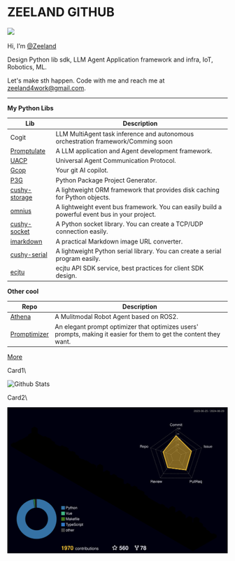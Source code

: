 # ZEELAND GITHUB

<!-- [![wakatime](https://wakatime.com/badge/user/ff2fd02f-93f5-46d4-af69-146d00163dbe.svg)](https://wakatime.com/@ff2fd02f-93f5-46d4-af69-146d00163dbe)
[![github](https://img.shields.io/github/followers/Undertone0809?logo=github&style=plastic)](https://github.com/alanhamlett?tab=followers) -->

![](https://komarev.com/ghpvc/?username=Undertone0809)

Hi, I’m [@Zeeland](https://github.com/Undertone0809)

Design Python lib sdk, LLM Agent Application framework and infra, IoT, Robotics, ML.

Let's make sth happen. Code with me and reach me at zeeland4work@gmail.com.

---

**My Python Libs**

| Lib                                             | Description                                                                                             |
|--------------------------------------------------------------|---------------------------------------------------------------------------------------------------------|
| Cogit   | LLM MultiAgent task inference and autonomous orchestration framework/Comming soon                                                      |
| [Promptulate](https://github.com/Undertone0809/promptulate)   | A LLM application and Agent development framework.                                                      |
| [UACP](https://github.com/Undertone0809/UACP)                 | Universal Agent Communication Protocol.                                                                  |
| [Gcop](https://github.com/Undertone0809/gcop)                 | Your git AI copilot.                                                                                   |
| [P3G](https://github.com/Undertone0809/P3G)                   | Python Package Project Generator.                                                                       |
| [cushy-storage](https://github.com/Undertone0809/cushy-storage) | A lightweight ORM framework that provides disk caching for Python objects.                             |
| [omnius](https://github.com/Undertone0809/omnius)             | A lightweight event bus framework. You can easily build a powerful event bus in your project.        |
| [cushy-socket](https://github.com/Undertone0809/cushy-socket) | A Python socket library. You can create a TCP/UDP connection easily.                                |
| [imarkdown](https://github.com/Undertone0809/imarkdown)       | A practical Markdown image URL converter.                                                               |
| [cushy-serial](https://github.com/Undertone0809/cushy-serial) | A lightweight Python serial library. You can create a serial program easily.                         |
| [ecjtu](https://github.com/Undertone0809/ecjtu)               | ecjtu API SDK service, best practices for client SDK design.                                           |

**Other cool**

| Repo                                             | Description                                                                                             |
|--------------------------------------------------------------|---------------------------------------------------------------------------------------------------------|
| [Athena](https://github.com/Undertone0809/Athena) | A Mulitmodal Robot Agent based on ROS2. |
| [Promptimizer](https://github.com/Undertone0809/promptimizer) | An elegant prompt optimizer that optimizes users' prompts, making it easier for them to get the content they want. |

[More](https://github.com/Undertone0809?page=1&tab=repositories)

<!-- ![Most Used Languages](https://github-readme-stats.vercel.app/api/top-langs/?username=Undertone0809&theme=merko&layout=compact)
![Github Stats](https://github-readme-stats.vercel.app/api?username=Undertone0809&show_icons=true&theme=merko&count_private=true) -->

<!-- ![Most Used Languages](https://github-readme-stats-zeeland.vercel.app/api/top-langs/?username=Undertone0809&theme=merko&layout=compact) -->

Card1\

![Github Stats](https://github-readme-stats-zeeland.vercel.app/api?username=Undertone0809&show_icons=true&theme=merko&count_private=true)

Card2\

[![Contributions in 3D](/profile-3d-contrib/profile-night-rainbow.svg)](https://github.com/marketplace/actions/github-profile-3d-contrib)
